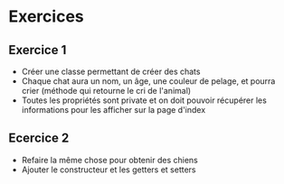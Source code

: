 # Exercices

## Exercice 1

- Créer une classe permettant de créer des chats
- Chaque chat aura un nom, un âge, une couleur de pelage, et pourra crier (méthode qui retourne le cri de l'animal)
- Toutes les propriétés sont private et on doit pouvoir récupérer les informations pour les afficher sur la page d'index

## Ecercice 2

- Refaire la même chose pour obtenir des chiens
- Ajouter le constructeur et les getters et setters

